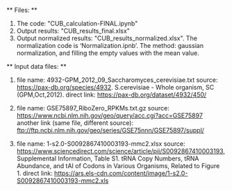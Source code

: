 
** Files: **
1. The code: "CUB_calculation-FINAL.ipynb" 
2. Output results: "CUB_results_final.xlsx"
3. Output normalized results: "CUB_results_normalized.xlsx". The normalization code is ‘Normalization.ipnb’. The method: gaussian normalization, and filling the empty values with the mean value.

** Input data files: **

1. file name: 4932-GPM_2012_09_Saccharomyces_cerevisiae.txt
source: https://pax-db.org/species/4932. S.cerevisiae - Whole organism, SC (GPM,Oct,2012). 
direct link: https://pax-db.org/dataset/4932/450/

2. file name: GSE75897_RiboZero_RPKMs.txt.gz 
source: https://www.ncbi.nlm.nih.gov/geo/query/acc.cgi?acc=GSE75897
another link (same file, different source): ftp://ftp.ncbi.nlm.nih.gov/geo/series/GSE75nnn/GSE75897/suppl/

3. file name: 1-s2.0-S0092867410003193-mmc2.xlsx
source: https://www.sciencedirect.com/science/article/pii/S0092867410003193, Supplemental Information, 
Table S1. tRNA Copy Numbers, tRNA Abundance, and tAI of Codons in Various Organisms, Related to Figure 1.
direct link: https://ars.els-cdn.com/content/image/1-s2.0-S0092867410003193-mmc2.xls
